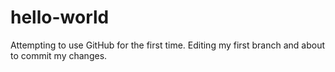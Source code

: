 # hello-world

Attempting to use GitHub for the first time. Editing my first branch and about to commit my changes.
